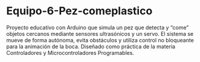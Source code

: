 # Equipo-6-Pez-comeplastico
Proyecto educativo con Arduino que simula un pez que detecta y “come” objetos cercanos mediante sensores ultrasónicos y un servo. El sistema se mueve de forma autónoma, evita obstáculos y utiliza control no bloqueante para la animación de la boca. Diseñado como práctica de la materia Controladores y Microcontroladores Programables.
